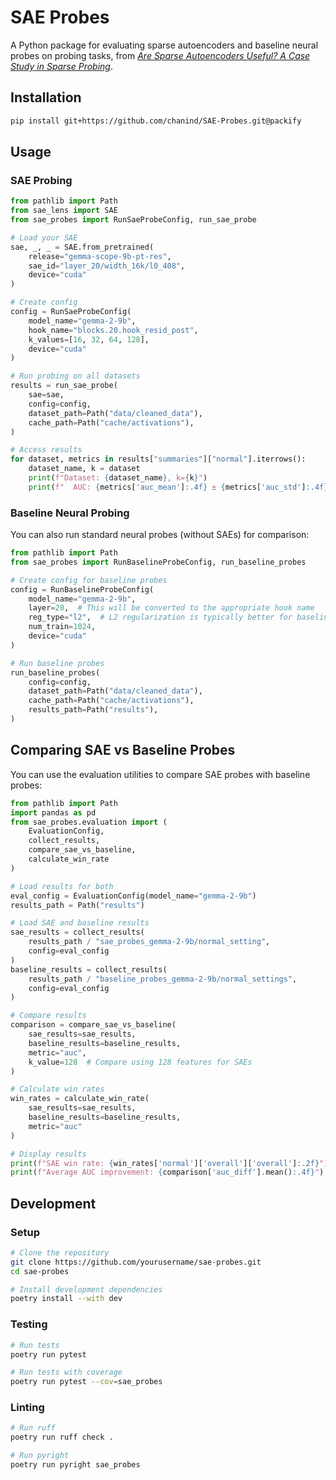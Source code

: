 # SAE Probes

A Python package for evaluating sparse autoencoders and baseline neural probes on probing tasks, from [_Are Sparse Autoencoders Useful? A Case Study in Sparse Probing_](https://arxiv.org/pdf/2502.16681).

## Installation

```bash
pip install git+https://github.com/chanind/SAE-Probes.git@packify
```

## Usage

### SAE Probing

```python
from pathlib import Path
from sae_lens import SAE
from sae_probes import RunSaeProbeConfig, run_sae_probe

# Load your SAE
sae, _, _ = SAE.from_pretrained(
    release="gemma-scope-9b-pt-res",
    sae_id="layer_20/width_16k/l0_408",
    device="cuda"
)

# Create config
config = RunSaeProbeConfig(
    model_name="gemma-2-9b",
    hook_name="blocks.20.hook_resid_post",
    k_values=[16, 32, 64, 128],
    device="cuda"
)

# Run probing on all datasets
results = run_sae_probe(
    sae=sae,
    config=config,
    dataset_path=Path("data/cleaned_data"),
    cache_path=Path("cache/activations"),
)

# Access results
for dataset, metrics in results["summaries"]["normal"].iterrows():
    dataset_name, k = dataset
    print(f"Dataset: {dataset_name}, k={k}")
    print(f"  AUC: {metrics['auc_mean']:.4f} ± {metrics['auc_std']:.4f}")
```

### Baseline Neural Probing

You can also run standard neural probes (without SAEs) for comparison:

```python
from pathlib import Path
from sae_probes import RunBaselineProbeConfig, run_baseline_probes

# Create config for baseline probes
config = RunBaselineProbeConfig(
    model_name="gemma-2-9b",
    layer=20,  # This will be converted to the appropriate hook name
    reg_type="l2",  # L2 regularization is typically better for baseline probes
    num_train=1024,
    device="cuda"
)

# Run baseline probes
run_baseline_probes(
    config=config,
    dataset_path=Path("data/cleaned_data"),
    cache_path=Path("cache/activations"),
    results_path=Path("results"),
)
```

## Comparing SAE vs Baseline Probes

You can use the evaluation utilities to compare SAE probes with baseline probes:

```python
from pathlib import Path
import pandas as pd
from sae_probes.evaluation import (
    EvaluationConfig,
    collect_results,
    compare_sae_vs_baseline,
    calculate_win_rate
)

# Load results for both
eval_config = EvaluationConfig(model_name="gemma-2-9b")
results_path = Path("results")

# Load SAE and baseline results
sae_results = collect_results(
    results_path / "sae_probes_gemma-2-9b/normal_setting",
    config=eval_config
)
baseline_results = collect_results(
    results_path / "baseline_probes_gemma-2-9b/normal_settings",
    config=eval_config
)

# Compare results
comparison = compare_sae_vs_baseline(
    sae_results=sae_results,
    baseline_results=baseline_results,
    metric="auc",
    k_value=128  # Compare using 128 features for SAEs
)

# Calculate win rates
win_rates = calculate_win_rate(
    sae_results=sae_results,
    baseline_results=baseline_results,
    metric="auc"
)

# Display results
print(f"SAE win rate: {win_rates['normal']['overall']['overall']:.2f}")
print(f"Average AUC improvement: {comparison['auc_diff'].mean():.4f}")
```

## Development

### Setup

```bash
# Clone the repository
git clone https://github.com/yourusername/sae-probes.git
cd sae-probes

# Install development dependencies
poetry install --with dev
```

### Testing

```bash
# Run tests
poetry run pytest

# Run tests with coverage
poetry run pytest --cov=sae_probes
```

### Linting

```bash
# Run ruff
poetry run ruff check .

# Run pyright
poetry run pyright sae_probes
```
